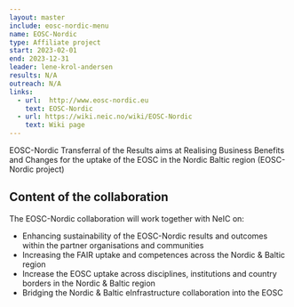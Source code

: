 ```yaml
---
layout: master
include: eosc-nordic-menu
name: EOSC-Nordic
type: Affiliate project
start: 2023-02-01
end: 2023-12-31
leader: lene-krol-andersen
results: N/A
outreach: N/A
links:
  - url:  http://www.eosc-nordic.eu
    text: EOSC-Nordic
  - url: https://wiki.neic.no/wiki/EOSC-Nordic
    text: Wiki page
---
```

EOSC-Nordic  Transferral of the Results aims at Realising Business Benefits and Changes for the uptake of the EOSC in the Nordic Baltic region (EOSC-Nordic project) 

## Content of the collaboration 

The EOSC-Nordic collaboration will work together with NeIC on: 
* Enhancing sustainability of the EOSC-Nordic results and outcomes within the partner organisations and communities 
* Increasing the FAIR uptake and competences across the Nordic & Baltic region 
* Increase the EOSC uptake across disciplines, institutions and country borders in the Nordic & Baltic region 
* Bridging the Nordic & Baltic eInfrastructure collaboration into the EOSC 

